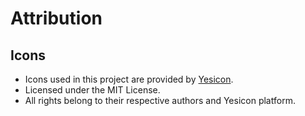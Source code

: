 # Attribution

## Icons

- Icons used in this project are provided by [Yesicon](https://yesicon.app/).
- Licensed under the MIT License.
- All rights belong to their respective authors and Yesicon platform.